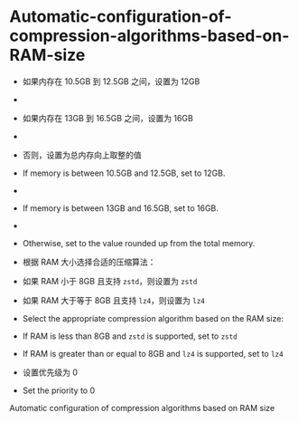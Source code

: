# Automatic-configuration-of-compression-algorithms-based-on-RAM-size

- 如果内存在 10.5GB 到 12.5GB 之间，设置为 12GB
-
- 如果内存在 13GB 到 16.5GB 之间，设置为 16GB
- 
- 否则，设置为总内存向上取整的值

- If memory is between 10.5GB and 12.5GB, set to 12GB.
- 
- If memory is between 13GB and 16.5GB, set to 16GB.
- 
- Otherwise, set to the value rounded up from the total memory.

- 根据 RAM 大小选择合适的压缩算法：

- 如果 RAM 小于 8GB 且支持 `zstd`，则设置为 `zstd`

- 如果 RAM 大于等于 8GB 且支持 `lz4`，则设置为 `lz4`

- Select the appropriate compression algorithm based on the RAM size:

- If RAM is less than 8GB and `zstd` is supported, set to `zstd`

- If RAM is greater than or equal to 8GB and `lz4` is supported, set to `lz4`

- 设置优先级为 0 

- Set the priority to 0 

Automatic configuration of compression algorithms based on RAM size
